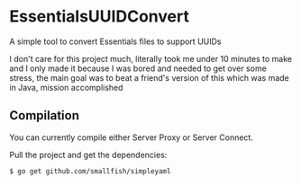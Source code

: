 EssentialsUUIDConvert
=============

A simple tool to convert Essentials files to support UUIDs 

I don't care for this project much, literally took me under 10 minutes to make and I only made it because I was bored and needed to get over some stress, the main goal was to beat a friend's version of this which was made in Java, mission accomplished

Compilation
-------------

You can currently compile either Server Proxy or Server Connect.

Pull the project and get the dependencies:
```bash
$ go get github.com/smallfish/simpleyaml
```